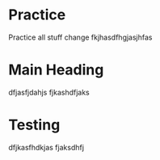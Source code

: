 # Practice
Practice all stuff
change fkjhasdfhgjasjhfas

# Main Heading
dfjasfjdahjs
fjkashdfjaks
# Testing
dfjkasfhdkjas
fjaksdhfj